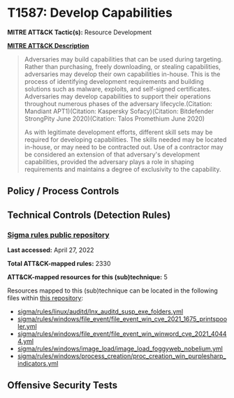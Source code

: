 # T1587: Develop Capabilities
**MITRE ATT&CK Tactic(s):** Resource Development

**[MITRE ATT&CK Description](https://attack.mitre.org/techniques/T1587)**
<blockquote>Adversaries may build capabilities that can be used during targeting. Rather than purchasing, freely downloading, or stealing capabilities, adversaries may develop their own capabilities in-house. This is the process of identifying development requirements and building solutions such as malware, exploits, and self-signed certificates. Adversaries may develop capabilities to support their operations throughout numerous phases of the adversary lifecycle.(Citation: Mandiant APT1)(Citation: Kaspersky Sofacy)(Citation: Bitdefender StrongPity June 2020)(Citation: Talos Promethium June 2020)

As with legitimate development efforts, different skill sets may be required for developing capabilities. The skills needed may be located in-house, or may need to be contracted out. Use of a contractor may be considered an extension of that adversary's development capabilities, provided the adversary plays a role in shaping requirements and maintains a degree of exclusivity to the capability.</blockquote>

## Policy / Process Controls
## Technical Controls (Detection Rules)
### [Sigma rules public repository](https://github.com/SigmaHQ/sigma)
**Last accessed:** April 27, 2022

**Total ATT&CK-mapped rules:** 2330

**ATT&CK-mapped resources for this (sub)technique:** 5

Resources mapped to this (sub)technique can be located in the following files within [this repository](https://github.com/SigmaHQ/sigma/tree/master/rules):

* [sigma/rules/linux/auditd/lnx_auditd_susp_exe_folders.yml](https://github.com/SigmaHQ/sigma/blob/master/rules/linux/auditd/lnx_auditd_susp_exe_folders.yml)
* [sigma/rules/windows/file_event/file_event_win_cve_2021_1675_printspooler.yml](https://github.com/SigmaHQ/sigma/blob/master/rules/windows/file_event/file_event_win_cve_2021_1675_printspooler.yml)
* [sigma/rules/windows/file_event/file_event_win_winword_cve_2021_40444.yml](https://github.com/SigmaHQ/sigma/blob/master/rules/windows/file_event/file_event_win_winword_cve_2021_40444.yml)
* [sigma/rules/windows/image_load/image_load_foggyweb_nobelium.yml](https://github.com/SigmaHQ/sigma/blob/master/rules/windows/image_load/image_load_foggyweb_nobelium.yml)
* [sigma/rules/windows/process_creation/proc_creation_win_purplesharp_indicators.yml](https://github.com/SigmaHQ/sigma/blob/master/rules/windows/process_creation/proc_creation_win_purplesharp_indicators.yml)


## Offensive Security Tests
